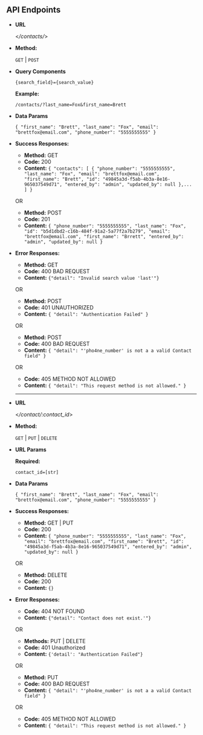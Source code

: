 **API Endpoints**
----

* **URL**

  <_/contacts/_>

* **Method:**

  `GET` | `POST`
  
*  **Query Components**
 
   `{search_field}={search_value}`

   **Example:**
   
   `/contacts/?last_name=Fox&first_name=Brett`

* **Data Params**

  `{
    "first_name": "Brett",
    "last_name": "Fox",
    "email": "brettfox@email.com",
    "phone_number": "5555555555"
    }`

* **Success Responses:**
  * **Method:** GET
  * **Code:** 200 <br />
  * **Content:** `{
     "contacts": [
        {
            "phone_number": "5555555555",
            "last_name": "Fox",
            "email": "brettfox@email.com",
            "first_name": "Brett",
            "id": "49845a3d-f5ab-4b3a-8e16-965037549d71",
            "entered_by": "admin",
            "updated_by": null
        },...
    ]
}`

  OR

  * **Method:** POST
  * **Code:**  201 <br />
  * **Content:** `{
      "phone_number": "5555555555",
      "last_name": "Fox",
      "id": "b5d1dbd2-c16b-484f-91a2-5a77f2a7b279",
      "email": "brettfox@email.com",
      "first_name": "Brrett",
      "entered_by": "admin",
      "updated_by": null
  }`

* **Error Responses:**
  * **Method:** GET
  * **Code:** 400 BAD REQUEST <br />
  * **Content:**  `{"detail": "Invalid search value 'last'"}`

  OR
  * **Method:** POST
  * **Code:** 401 UNAUTHORIZED <br />
  * **Content:**  `{ "detail": "Authentication Failed" }`
  
  OR
  * **Method:** POST
  * **Code:** 400 BAD REQUEST <br />
  * **Content:** `{ "detail": "'pho4ne_number' is not a a valid Contact field" }`
      
  OR
  * **Code:**  405 METHOD NOT ALLOWED <br />
  * **Content:** `{ "detail": "This request method is not allowed." }`
  
  
  ----------------
* **URL**

  <_/contact/:contact_id_>

* **Method:**

  `GET` | `PUT` | `DELETE`
  
* **URL Params**

   **Required:**
 
   `contact_id=[str]`

* **Data Params**

  `{
    "first_name": "Brett",
    "last_name": "Fox",
    "email": "brettfox@email.com",
    "phone_number": "5555555555"
    }`

* **Success Responses:**
  * **Method:** GET | PUT
  * **Code:** 200 <br />
  * **Content:** `{
    "phone_number": "5555555555",
    "last_name": "Fox",
    "email": "brettfox@email.com",
    "first_name": "Brett",
    "id": "49845a3d-f5ab-4b3a-8e16-965037549d71",
    "entered_by": "admin",
    "updated_by": null
}`

  OR
  
  * **Method:** DELETE
  * **Code:** 200 <br />
  * **Content:** `{}`
  
* **Error Responses:**
  * **Code:** 404 NOT FOUND <br />
  * **Content:**  `{"detail": "Contact does not exist.'"}`

  OR
  * **Methods:** PUT | DELETE
  * **Code:** 401 Unauthorized <br />
  * **Content:**  `{'detail': "Authentication Failed"}`
  
  OR
  
  * **Method:** PUT
  * **Code:** 400 BAD REQUEST <br />
  * **Content:** `{ "detail": "'pho4ne_number' is not a a valid Contact field" }`
  
  OR
  
  * **Code:**  405 METHOD NOT ALLOWED <br />
  * **Content:** `{ "detail": "This request method is not allowed." }`
  
  
